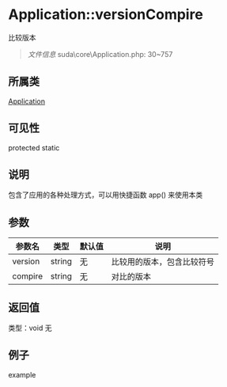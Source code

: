 # Application::versionCompire
比较版本
> *文件信息* suda\core\Application.php: 30~757
## 所属类 

[Application](../Application.md)

## 可见性

  protected  static
## 说明


包含了应用的各种处理方式，可以用快捷函数 app() 来使用本类


## 参数

| 参数名 | 类型 | 默认值 | 说明 |
|--------|-----|-------|-------|
| version |  string | 无 |  比较用的版本，包含比较符号 |
| compire |  string | 无 |  对比的版本 |

## 返回值
类型：void
无

## 例子

example